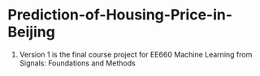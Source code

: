 # Prediction-of-Housing-Price-in-Beijing

1. Version 1 is the final course project for EE660 Machine Learning from Signals: Foundations and Methods
